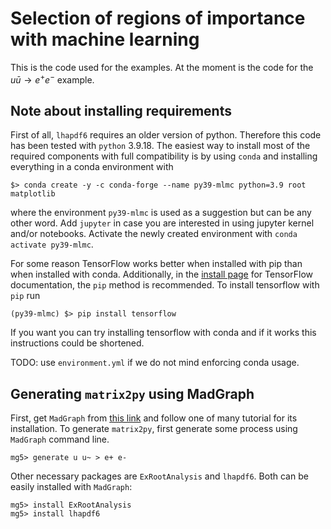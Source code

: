 # Selection of regions of importance with machine learning

This is the code used for the examples.
At the moment is the code for the $u\bar{u} \to e^+ e^-$ example.

## Note about installing requirements

First of all, `lhapdf6` requires an older version of python.
Therefore this code has been tested with `python` 3.9.18.
The easiest way to install most of the required components with full compatibility
is by using `conda` and installing everything in a conda environment with

	$> conda create -y -c conda-forge --name py39-mlmc python=3.9 root matplotlib

where the environment `py39-mlmc` is used as a suggestion but can be any other word.
Add `jupyter` in case you are interested in using jupyter kernel and/or notebooks.
Activate the newly created environment with `conda activate py39-mlmc`.

For some reason TensorFlow works better when installed with pip than when installed with conda.
Additionally, in the [install page](https://www.tensorflow.org/install) for
TensorFlow documentation, the `pip` method is recommended.
To install tensorflow with `pip` run

	(py39-mlmc) $> pip install tensorflow

If you want you can try installing tensorflow with conda and if it works this
instructions could be shortened.

TODO: use `environment.yml` if we do not mind enforcing conda usage.

## Generating `matrix2py` using MadGraph

First, get `MadGraph` from [this link](https://launchpad.net/mg5amcnlo) and
follow one of many tutorial for its installation.
To generate `matrix2py`, first generate some process using `MadGraph` command
line.

	mg5> generate u u~ > e+ e-

Other necessary packages are `ExRootAnalysis` and `lhapdf6`.
Both can be easily installed with `MadGraph`:

	mg5> install ExRootAnalysis
	mg5> install lhapdf6

